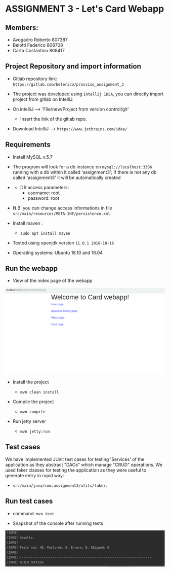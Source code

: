 # ASSIGNMENT 3 - Let's Card Webapp

## Members:
+ Avogadro Roberto 807387
+ Belotti Federico 808708    
+ Carta Costantino 808417
    
## Project Repository and import information
+ Gitlab repository link: `https://gitlab.com/belerico/prosviso_assignment_3`

+ The project was developed using `Intellij IDEA`, you can directly import project from gitlab on IntelliJ.
+ On intelliJ --> 'File/new/Project from version control/git'
    + Insert the link of the gitlab repo.

+ Download IntelliJ --> `https://www.jetbrains.com/idea/`

## Requirements

+ Install MySQL v.5.7
+ The program will look for a db instance on `mysql://localhost:3306` running with a db within it called 'assignment3'; if there is not any db called 'assignment3' it will be automatically created
+ + DB access parameters:
    + username: root
    + password: root
+ N.B: you can change access informations in file `src/main/resources/META-INF/persistence.xml`

+ Install maven : 
    + `sudo apt install maven`

+ Tested using openjdk version `11.0.1 2018-10-16`

+ Operating systems: Ubuntu 18.10 and 16.04 


## Run the webapp

+ View of the index page of the webapp

![](.README/CardWebapp.png)

+ Install the project
    + `mvn clean install`

+ Compile the project
    + `mvn compile`

+ Run jetty server
    + `mvn jetty:run`


## Test cases

We have implemented JUnit test cases for testing 'Services' of the application as they abstract "DAOs" which manage "CRUD" operations.
We used faker classes for testing the application as they were useful to generate entry in rapid way:
+ `src/main/java/com.assignment3/utils/faker`.

## Run test cases
+ command: `mvn test`

+ Snapshot of the console after running tests

![](.README/Test.png)




